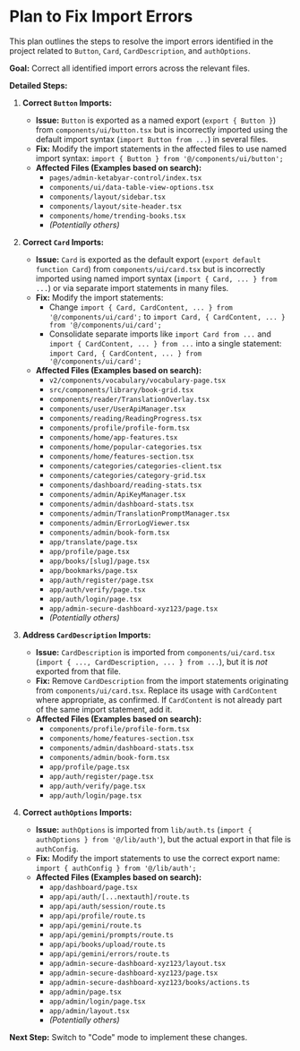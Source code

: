 # Plan to Fix Import Errors

This plan outlines the steps to resolve the import errors identified in the project related to `Button`, `Card`, `CardDescription`, and `authOptions`.

**Goal:** Correct all identified import errors across the relevant files.

**Detailed Steps:**

1.  **Correct `Button` Imports:**
    *   **Issue:** `Button` is exported as a named export (`export { Button }`) from `components/ui/button.tsx` but is incorrectly imported using the default import syntax (`import Button from ...`) in several files.
    *   **Fix:** Modify the import statements in the affected files to use named import syntax: `import { Button } from '@/components/ui/button';`
    *   **Affected Files (Examples based on search):**
        *   `pages/admin-ketabyar-control/index.tsx`
        *   `components/ui/data-table-view-options.tsx`
        *   `components/layout/sidebar.tsx`
        *   `components/layout/site-header.tsx`
        *   `components/home/trending-books.tsx`
        *   *(Potentially others)*

2.  **Correct `Card` Imports:**
    *   **Issue:** `Card` is exported as the default export (`export default function Card`) from `components/ui/card.tsx` but is incorrectly imported using named import syntax (`import { Card, ... } from ...`) or via separate import statements in many files.
    *   **Fix:** Modify the import statements:
        *   Change `import { Card, CardContent, ... } from '@/components/ui/card';` to `import Card, { CardContent, ... } from '@/components/ui/card';`
        *   Consolidate separate imports like `import Card from ...` and `import { CardContent, ... } from ...` into a single statement: `import Card, { CardContent, ... } from '@/components/ui/card';`
    *   **Affected Files (Examples based on search):**
        *   `v2/components/vocabulary/vocabulary-page.tsx`
        *   `src/components/library/book-grid.tsx`
        *   `components/reader/TranslationOverlay.tsx`
        *   `components/user/UserApiManager.tsx`
        *   `components/reading/ReadingProgress.tsx`
        *   `components/profile/profile-form.tsx`
        *   `components/home/app-features.tsx`
        *   `components/home/popular-categories.tsx`
        *   `components/home/features-section.tsx`
        *   `components/categories/categories-client.tsx`
        *   `components/categories/category-grid.tsx`
        *   `components/dashboard/reading-stats.tsx`
        *   `components/admin/ApiKeyManager.tsx`
        *   `components/admin/dashboard-stats.tsx`
        *   `components/admin/TranslationPromptManager.tsx`
        *   `components/admin/ErrorLogViewer.tsx`
        *   `components/admin/book-form.tsx`
        *   `app/translate/page.tsx`
        *   `app/profile/page.tsx`
        *   `app/books/[slug]/page.tsx`
        *   `app/bookmarks/page.tsx`
        *   `app/auth/register/page.tsx`
        *   `app/auth/verify/page.tsx`
        *   `app/auth/login/page.tsx`
        *   `app/admin-secure-dashboard-xyz123/page.tsx`
        *   *(Potentially others)*

3.  **Address `CardDescription` Imports:**
    *   **Issue:** `CardDescription` is imported from `components/ui/card.tsx` (`import { ..., CardDescription, ... } from ...`), but it is *not* exported from that file.
    *   **Fix:** Remove `CardDescription` from the import statements originating from `components/ui/card.tsx`. Replace its usage with `CardContent` where appropriate, as confirmed. If `CardContent` is not already part of the same import statement, add it.
    *   **Affected Files (Examples based on search):**
        *   `components/profile/profile-form.tsx`
        *   `components/home/features-section.tsx`
        *   `components/admin/dashboard-stats.tsx`
        *   `components/admin/book-form.tsx`
        *   `app/profile/page.tsx`
        *   `app/auth/register/page.tsx`
        *   `app/auth/verify/page.tsx`
        *   `app/auth/login/page.tsx`

4.  **Correct `authOptions` Imports:**
    *   **Issue:** `authOptions` is imported from `lib/auth.ts` (`import { authOptions } from '@/lib/auth'`), but the actual export in that file is `authConfig`.
    *   **Fix:** Modify the import statements to use the correct export name: `import { authConfig } from '@/lib/auth';`
    *   **Affected Files (Examples based on search):**
        *   `app/dashboard/page.tsx`
        *   `app/api/auth/[...nextauth]/route.ts`
        *   `app/api/auth/session/route.ts`
        *   `app/api/profile/route.ts`
        *   `app/api/gemini/route.ts`
        *   `app/api/gemini/prompts/route.ts`
        *   `app/api/books/upload/route.ts`
        *   `app/api/gemini/errors/route.ts`
        *   `app/admin-secure-dashboard-xyz123/layout.tsx`
        *   `app/admin-secure-dashboard-xyz123/page.tsx`
        *   `app/admin-secure-dashboard-xyz123/books/actions.ts`
        *   `app/admin/page.tsx`
        *   `app/admin/login/page.tsx`
        *   `app/admin/layout.tsx`
        *   *(Potentially others)*

**Next Step:** Switch to "Code" mode to implement these changes.